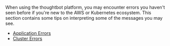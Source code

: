When using the thoughtbot platform, you may encounter errors you haven't
seen before if you're new to the AWS or Kubernetes ecosystem. This
section contains some tips on interpreting some of the messages you may
see.

  - [Application Errors](./troubleshooting/application-errors.md)
  - [Cluster Errors](./troubleshooting/cluster-errors.md)
